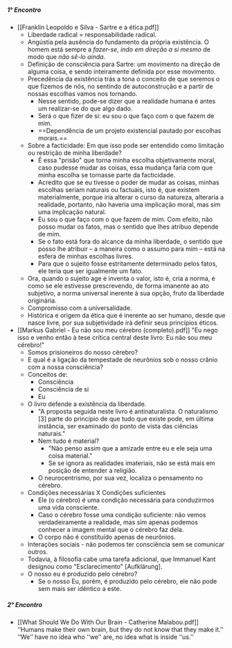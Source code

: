 ##### 1° Encontro
* [[Franklin Leopoldo e Silva - Sartre e a ética.pdf]]
	* Liberdade radical = responsabilidade radical. 
	* Angústia pela ausência do fundamento da própria existência. O homem está sempre a *fazer-se*, *indo em direção a si mesmo* de modo que *não sê-lo ainda*. 
	* Definição de consciência para Sartre: um movimento na direção de alguma coisa, e sendo inteiramente definida por esse movimento. 
	* Precedência da existência trás a tona o conceito de que seremos o que fizemos de nós, no sentindo de autoconstrução e a partir de nossas escolhas vamos nos tornando. 
		* Nesse sentido, pode-se dizer que a realidade humana é antes um realizar-se do que algo dado.
		* Será o que fizer de si: eu sou o que faço com o que fazem de mim.
		* ==Dependência de um projeto existencial pautado por escolhas morais.==
	* Sobre a facticidade: Em que isso pode ser entendido como limitação ou restrição de minha liberdade?
		* É essa "prisão" que torna minha escolha objetivamente moral, caso pudesse mudar as coisas, essa mudança faria com que minha escolha se tornasse parte da facticidade. 
		* Acredito que se eu tivesse o poder de mudar as coisas, minhas escolhas seriam naturais ou factuais, isto é, que existem materialmente, porque iria alterar o curso da natureza, alteraria a realidade, portanto, não haveria uma implicação moral, mas sim uma implicação natural. 
		* Eu sou o que faço com o que fazem de mim. Com efeito, não posso mudar os fatos, mas o sentido que lhes atribuo depende de mim.
		* Se o fato está fora do alcance da minha liberdade, o sentido que posso lhe atribuir – a maneira como o assumo para mim – está na esfera de minhas escolhas livres.
		* Para que o sujeito fosse estritamente determinado pelos fatos, ele teria que ser igualmente um fato. 
	* Ora, quando o sujeito age e inventa o valor, isto é, cria a norma, é como se ele estivesse prescrevendo, de forma imanente ao ato subjetivo, a norma universal inerente à sua opção, fruto da liberdade originária.
	* Compromisso com a universalidade. 
	* Histórica e origem da ética que é inerente ao ser humano, desde que nasce livre, por sua subjetividade irá definir seus princípios éticos. 
* [[Markus Gabriel - Eu não sou meu cérebro (completo).pdf]]
	 "Eu nego isso e venho então à tese crítica central deste livro: Eu não sou meu cérebro!"
	* Somos prisioneiros do nosso cérebro?
	* E qual é a ligação da tempestade de neurônios sob o nosso crânio com a nossa consciência?
	* Conceitos de: 
		* Consciência 
		* Consciência de si
		* Eu
	* O livro defende a existência da liberdade. 
		* "A proposta seguida neste livro é antinaturalista. O naturalismo [3] parte do princípio de que tudo que existe pode, em última instância, ser examinado do ponto de vista das ciências naturais."
		* Nem tudo é material?  
			* "Não penso assim que a amizade entre eu e ele seja uma coisa material."
			* Se se ignora as realidades imateriais, não se está mais em posição de entender a religião.
		* O neurocentrismo, por sua vez, localiza o pensamento no cérebro.
	* Condições necessárias X Condições suficientes
		* Ele (o cérebro) é uma condição necessária para conduzirmos uma vida consciente.
		* Caso o cérebro fosse uma condição suficiente: não vemos verdadeiramente a realidade, mas sim apenas podemos conhecer a imagem mental que o cérebro faz dela.
		* O corpo não é constituído apenas de neurônios. 
	* Interações sociais - não podemos ter consciência sem se comunicar outros.
	* Todavia, à filosofia cabe uma tarefa adicional, que Immanuel Kant designou como "Esclarecimento" [Aufklärung]. 
	* O nosso eu é produzido pelo cérebro?
		* Se o nosso Eu, porém, é produzido pelo cérebro, ele não pode sem mais ser idêntico a este.
##### 2° Encontro
* [[What Should We Do With Our Brain - Catherine Malabou.pdf]]
	‘‘Humans make their own brain, but they do not know that they make it.’’
	‘‘We’’ have no idea who ‘‘we’’ are, no idea what is inside ‘‘us.’’